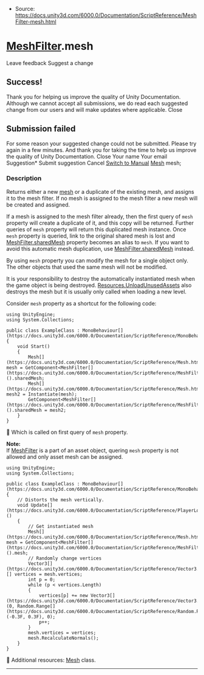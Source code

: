 * Source: https://docs.unity3d.com/6000.0/Documentation/ScriptReference/MeshFilter-mesh.html

#  [MeshFilter](https://docs.unity3d.com/6000.0/Documentation/ScriptReference/MeshFilter.html).mesh
Leave feedback
Suggest a change
## Success!
Thank you for helping us improve the quality of Unity Documentation. Although we cannot accept all submissions, we do read each suggested change from our users and will make updates where applicable.
Close
## Submission failed
For some reason your suggested change could not be submitted. Please <a>try again</a> in a few minutes. And thank you for taking the time to help us improve the quality of Unity Documentation.
Close
Your name Your email Suggestion* Submit suggestion
Cancel
[Switch to Manual](https://docs.unity3d.com/6000.0/Documentation/Manual/class-MeshFilter.html "Go to MeshFilter Component in the Manual")
[Mesh](https://docs.unity3d.com/6000.0/Documentation/ScriptReference/Mesh.html) mesh; 
### Description
Returns either a new [mesh](https://docs.unity3d.com/6000.0/Documentation/ScriptReference/Mesh.html) or a duplicate of the existing mesh, and assigns it to the mesh filter.
If no mesh is assigned to the mesh filter a new mesh will be created and assigned.  
  
If a mesh is assigned to the mesh filter already, then the first query of `mesh` property will create a duplicate of it, and this copy will be returned. Further queries of `mesh` property will return this duplicated mesh instance. Once `mesh` property is queried, link to the original shared mesh is lost and [MeshFilter.sharedMesh](https://docs.unity3d.com/6000.0/Documentation/ScriptReference/MeshFilter-sharedMesh.html) property becomes an alias to `mesh`. If you want to avoid this automatic mesh duplication, use [MeshFilter.sharedMesh](https://docs.unity3d.com/6000.0/Documentation/ScriptReference/MeshFilter-sharedMesh.html) instead.  
  
By using `mesh` property you can modify the mesh for a single object only. The other objects that used the same mesh will not be modified.  
  
It is your responsibility to destroy the automatically instantiated mesh when the game object is being destroyed. [Resources.UnloadUnusedAssets](https://docs.unity3d.com/6000.0/Documentation/ScriptReference/Resources.UnloadUnusedAssets.html) also destroys the mesh but it is usually only called when loading a new level.  
  
Consider `mesh` property as a shortcut for the following code:
```
using UnityEngine;
using System.Collections;  
  
public class ExampleClass : MonoBehaviour[](https://docs.unity3d.com/6000.0/Documentation/ScriptReference/MonoBehaviour.html)
{
    void Start()
    {
        Mesh[](https://docs.unity3d.com/6000.0/Documentation/ScriptReference/Mesh.html) mesh = GetComponent<MeshFilter[](https://docs.unity3d.com/6000.0/Documentation/ScriptReference/MeshFilter.html)>().sharedMesh;
        Mesh[](https://docs.unity3d.com/6000.0/Documentation/ScriptReference/Mesh.html) mesh2 = Instantiate(mesh);
        GetComponent<MeshFilter[](https://docs.unity3d.com/6000.0/Documentation/ScriptReference/MeshFilter.html)>().sharedMesh = mesh2;
    }
}

```

Which is called on first query of `mesh` property.  
  
**Note:**  
If [MeshFilter](https://docs.unity3d.com/6000.0/Documentation/ScriptReference/MeshFilter.html) is a part of an asset object, quering `mesh` property is not allowed and only asset mesh can be assigned.
```
using UnityEngine;
using System.Collections;  
  
public class ExampleClass : MonoBehaviour[](https://docs.unity3d.com/6000.0/Documentation/ScriptReference/MonoBehaviour.html)
{
    // Distorts the mesh vertically.
    void Update[](https://docs.unity3d.com/6000.0/Documentation/ScriptReference/PlayerLoop.Update.html)()
    {
        // Get instantiated mesh
        Mesh[](https://docs.unity3d.com/6000.0/Documentation/ScriptReference/Mesh.html) mesh = GetComponent<MeshFilter[](https://docs.unity3d.com/6000.0/Documentation/ScriptReference/MeshFilter.html)>().mesh;
        // Randomly change vertices
        Vector3[](https://docs.unity3d.com/6000.0/Documentation/ScriptReference/Vector3.html)[] vertices = mesh.vertices;
        int p = 0;
        while (p < vertices.Length)
        {
            vertices[p] += new Vector3[](https://docs.unity3d.com/6000.0/Documentation/ScriptReference/Vector3.html)(0, Random.Range[](https://docs.unity3d.com/6000.0/Documentation/ScriptReference/Random.Range.html)(-0.3F, 0.3F), 0);
            p++;
        }
        mesh.vertices = vertices;
        mesh.RecalculateNormals();
    }
}

```

Additional resources: [Mesh](https://docs.unity3d.com/6000.0/Documentation/ScriptReference/Mesh.html) class.
* * *
